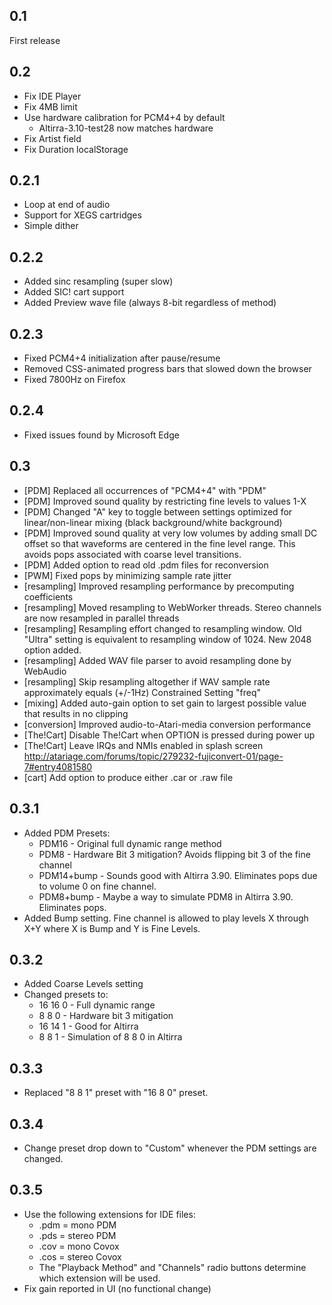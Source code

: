 0.1
---

First release

0.2
---

* Fix IDE Player
* Fix 4MB limit
* Use hardware calibration for PCM4+4 by default
  * Altirra-3.10-test28 now matches hardware
* Fix Artist field
* Fix Duration localStorage

0.2.1
-----

* Loop at end of audio
* Support for XEGS cartridges
* Simple dither

0.2.2
-----

* Added sinc resampling (super slow)
* Added SIC! cart support
* Added Preview wave file (always 8-bit regardless of method)

0.2.3
-----

* Fixed PCM4+4 initialization after pause/resume
* Removed CSS-animated progress bars that slowed down the browser
* Fixed 7800Hz on Firefox

0.2.4
-----

* Fixed issues found by Microsoft Edge

0.3
---

* [PDM] Replaced all occurrences of "PCM4+4" with "PDM"
* [PDM] Improved sound quality by restricting fine levels to values 1-X
* [PDM] Changed "A" key to toggle between settings optimized for
  linear/non-linear mixing (black background/white background)
* [PDM] Improved sound quality at very low volumes by adding small DC offset
  so that waveforms are centered in the fine level range. This avoids pops
  associated with coarse level transitions.
* [PDM] Added option to read old .pdm files for reconversion
* [PWM] Fixed pops by minimizing sample rate jitter
* [resampling] Improved resampling performance by precomputing coefficients
* [resampling] Moved resampling to WebWorker threads. Stereo channels are now
  resampled in parallel threads
* [resampling] Resampling effort changed to resampling window. Old "Ultra"
  setting is equivalent to resampling window of 1024. New 2048 option added.
* [resampling] Added WAV file parser to avoid resampling done by WebAudio
* [resampling] Skip resampling altogether if WAV sample rate approximately
  equals (+/-1Hz) Constrained Setting "freq"
* [mixing] Added auto-gain option to set gain to largest possible value that
  results in no clipping
* [conversion] Improved audio-to-Atari-media conversion performance
* [The!Cart] Disable The!Cart when OPTION is pressed during power up
* [The!Cart] Leave IRQs and NMIs enabled in splash screen
  http://atariage.com/forums/topic/279232-fujiconvert-01/page-7#entry4081580
* [cart] Add option to produce either .car or .raw file

0.3.1
-----

* Added PDM Presets:
  * PDM16 - Original full dynamic range method
  * PDM8 - Hardware Bit 3 mitigation? Avoids flipping bit 3 of the fine channel
  * PDM14+bump - Sounds good with Altirra 3.90. Eliminates pops due to volume 0
    on fine channel.
  * PDM8+bump - Maybe a way to simulate PDM8 in Altirra 3.90. Eliminates pops.
* Added Bump setting. Fine channel is allowed to play levels X through X+Y
  where X is Bump and Y is Fine Levels.

0.3.2
-----

* Added Coarse Levels setting
* Changed presets to:
  * 16 16 0 - Full dynamic range
  * 8 8 0 - Hardware bit 3 mitigation
  * 16 14 1 - Good for Altirra
  * 8 8 1 - Simulation of 8 8 0 in Altirra

0.3.3
-----

* Replaced "8 8 1" preset with "16 8 0" preset.

0.3.4
-----

* Change preset drop down to "Custom" whenever the PDM settings are changed.

0.3.5
-----

* Use the following extensions for IDE files:
  * .pdm = mono PDM
  * .pds = stereo PDM
  * .cov = mono Covox
  * .cos = stereo Covox
  * The "Playback Method" and "Channels" radio buttons determine which
    extension will be used.
* Fix gain reported in UI (no functional change)
